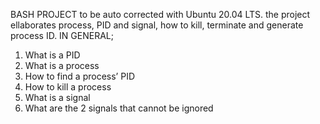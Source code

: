 BASH PROJECT
to be auto corrected with Ubuntu 20.04 LTS.
the project ellaborates process, PID and signal, how to kill, terminate and generate process ID.
IN GENERAL;
1. What is a PID
2. What is a process
3. How to find a process’ PID
4. How to kill a process
5. What is a signal
6. What are the 2 signals that cannot be ignored
